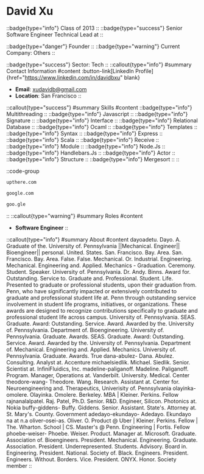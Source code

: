 # David Xu
::badge{type="info"}
Class of 2013
::
::badge{type="success"}
Senior Software Engineer Technical Lead at 
::

::badge{type="danger"}
Founder
::
::badge{type="warning"}
Current Company: Others
::

::badge{type="success"}
Sector: Tech
::
::callout{type="info"}
#summary
Contact Information
#content
:button-link[LinkedIn Profile]{href="https://www.linkedin.com/in/davidbxu" blank}
- **Email**: xudavidb@gmail.com
- **Location**: San Francisco
::

::callout{type="success"}
#summary
Skills
#content
::badge{type="info"}
Multithreading
::
::badge{type="info"}
Javascript
::
::badge{type="info"}
Signature
::
::badge{type="info"}
Interface
::
::badge{type="info"}
Relational Database
::
::badge{type="info"}
Ocaml
::
::badge{type="info"}
Templates
::
::badge{type="info"}
Syntax
::
::badge{type="info"}
Express
::
::badge{type="info"}
Scala
::
::badge{type="info"}
Receive
::
::badge{type="info"}
Module
::
::badge{type="info"}
Node.Js
::
::badge{type="info"}
Handlebars.Js
::
::badge{type="info"}
Actor
::
::badge{type="info"}
Structure
::
::badge{type="info"}
Mergesort
::
::

::code-group
```bash [Upthere]
upthere.com
```
```bash [Google]
google.com
```
```bash [Google]
goo.gle
```
::
::callout{type="warning"}
#summary
Roles
#content
- **Software Engineer**
::

::callout{type="info"}
#summary
About
#content
dayoadetu. Dayo. A. Graduate of the. University of. Pennsylvania ||Mechanical. Engineer|| Bioengineer|| personal. United. States. San. Francisco. Bay. Area. San. Francisco. Bay. Area. False. False. Mechanical. Or. Industrial. Engineering. Mechanical. Engineering and. Applied. Mechanics - Graduation. Ceremony. Student. Speaker. University of. Pennsylvania. Dr. Andy. Binns. Award for. Outstanding. Service to. Graduate and. Professional. Student. Life. Presented to graduate or professional students, upon their graduation from. Penn, who have significantly impacted or extensively contributed to graduate and professional student life at. Penn through outstanding service involvement in student life programs, initiatives, or organizations. These awards are designed to recognize contributions specifically to graduate and professional student life across campus. University of. Pennsylvania. SEAS. Graduate. Award: Outstanding. Service. Award. Awarded by the. University of. Pennsylvania. Department of. Bioengineering. University of. Pennsylvania. Graduate. Awards. SEAS. Graduate. Award: Outstanding. Service. Award. Awarded by the. University of. Pennsylvania. Department of. Mechanical. Engineering and. Applied. Mechanics. University of. Pennsylvania. Graduate. Awards. True dana-abulez- Dana. Abulez. Consulting. Analyst at. Accenture michaelsiedlik. Michael. Siedlik. Senior. Scientist at. InfiniFluidics, Inc. madeline-paliganoff. Madeline. Paliganoff. Program. Manager, Operations at. Vanderbilt. University. Medical. Center theodore-wang- Theodore. Wang. Research. Assistant at. Center for. Neuroengineering and. Therapeutics, Univerisity of. Pennsylvania olayinka-omolere. Olayinka. Omolere. Berkeley. MBA | Kleiner. Perkins. Fellow rajnanalalpatel. Raj. Patel, Ph.D. Senior. R&D. Engineer, Silicon. Photonics at. Nokia buffy-giddens- Buffy. Giddens. Senior. Assistant. State's. Attorney at. St. Mary's. County. Government adedayo-ekundayo- Adedayo. Ekundayo na at n.a oliver-osei-as. Oliver. O. Product @ Uber | Kleiner. Perkins. Fellow | The. Wharton. School | CS. Master's @ Penn. Engineering | Fortis. Fellow phoebe-weiser- Phoebe. Weiser. Product. Manager at. Microsoft. Graduate. Association of. Bioengineers. President. Mechanical. Engineering. Graduate. Association. President. Underrepresented. Students. Advisory. Board in. Engineering. President. National. Society of. Black. Engineers. President. Engineers. Without. Borders. Vice. President. ONYX. Honor. Society member
::

